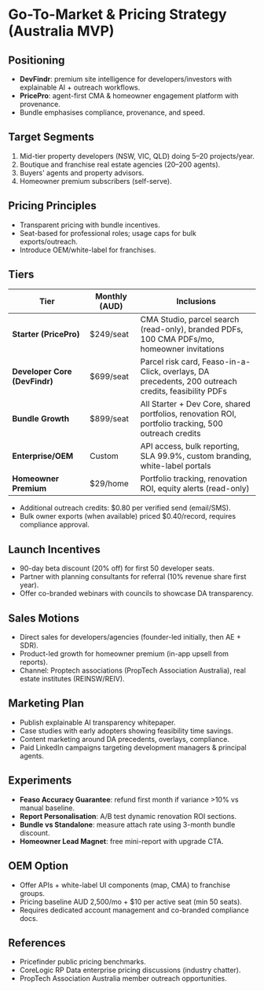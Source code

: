 # Go-To-Market & Pricing Strategy (Australia MVP)

## Positioning
- **DevFindr**: premium site intelligence for developers/investors with explainable AI + outreach workflows.
- **PricePro**: agent-first CMA & homeowner engagement platform with provenance.
- Bundle emphasises compliance, provenance, and speed.

## Target Segments
1. Mid-tier property developers (NSW, VIC, QLD) doing 5–20 projects/year.
2. Boutique and franchise real estate agencies (20–200 agents).
3. Buyers' agents and property advisors.
4. Homeowner premium subscribers (self-serve).

## Pricing Principles
- Transparent pricing with bundle incentives.
- Seat-based for professional roles; usage caps for bulk exports/outreach.
- Introduce OEM/white-label for franchises.

## Tiers
| Tier | Monthly (AUD) | Inclusions |
| --- | --- | --- |
| **Starter (PricePro)** | $249/seat | CMA Studio, parcel search (read-only), branded PDFs, 100 CMA PDFs/mo, homeowner invitations |
| **Developer Core (DevFindr)** | $699/seat | Parcel risk card, Feaso-in-a-Click, overlays, DA precedents, 200 outreach credits, feasibility PDFs |
| **Bundle Growth** | $899/seat | All Starter + Dev Core, shared portfolios, renovation ROI, portfolio tracking, 500 outreach credits |
| **Enterprise/OEM** | Custom | API access, bulk reporting, SLA 99.9%, custom branding, white-label portals |
| **Homeowner Premium** | $29/home | Portfolio tracking, renovation ROI, equity alerts (read-only)

- Additional outreach credits: $0.80 per verified send (email/SMS).
- Bulk owner exports (when available) priced $0.40/record, requires compliance approval.

## Launch Incentives
- 90-day beta discount (20% off) for first 50 developer seats.
- Partner with planning consultants for referral (10% revenue share first year).
- Offer co-branded webinars with councils to showcase DA transparency.

## Sales Motions
- Direct sales for developers/agencies (founder-led initially, then AE + SDR).
- Product-led growth for homeowner premium (in-app upsell from reports).
- Channel: Proptech associations (PropTech Association Australia), real estate institutes (REINSW/REIV).

## Marketing Plan
- Publish explainable AI transparency whitepaper.
- Case studies with early adopters showing feasibility time savings.
- Content marketing around DA precedents, overlays, compliance.
- Paid LinkedIn campaigns targeting development managers & principal agents.

## Experiments
- **Feaso Accuracy Guarantee**: refund first month if variance >10% vs manual baseline.
- **Report Personalisation**: A/B test dynamic renovation ROI sections.
- **Bundle vs Standalone**: measure attach rate using 3-month bundle discount.
- **Homeowner Lead Magnet**: free mini-report with upgrade CTA.

## OEM Option
- Offer APIs + white-label UI components (map, CMA) to franchise groups.
- Pricing baseline AUD 2,500/mo + $10 per active seat (min 50 seats).
- Requires dedicated account management and co-branded compliance docs.

## References
- Pricefinder public pricing benchmarks.
- CoreLogic RP Data enterprise pricing discussions (industry chatter).
- PropTech Association Australia member outreach opportunities.
